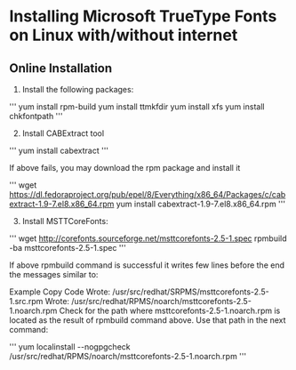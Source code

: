 # Installing Microsoft TrueType Fonts on Linux with/without internet

## Online Installation

1) Install the following packages:

'''
yum install rpm-build
yum install ttmkfdir
yum install xfs
yum install chkfontpath
'''

2) Install CABExtract tool

'''
yum install cabextract
'''

If above fails, you may download the rpm package and install it

'''
wget https://dl.fedoraproject.org/pub/epel/8/Everything/x86_64/Packages/c/cabextract-1.9-7.el8.x86_64.rpm
yum install cabextract-1.9-7.el8.x86_64.rpm
'''

3) Install MSTTCoreFonts:

'''
wget http://corefonts.sourceforge.net/msttcorefonts-2.5-1.spec
rpmbuild -ba msttcorefonts-2.5-1.spec
'''

If above rpmbuild command is successful it writes few lines before the end the messages similar to:

Example	
Copy Code
Wrote: /usr/src/redhat/SRPMS/msttcorefonts-2.5-1.src.rpm
Wrote: /usr/src/redhat/RPMS/noarch/msttcorefonts-2.5-1.noarch.rpm
Check for the path where msttcorefonts-2.5-1.noarch.rpm is located as the result of rpmbuild command above. Use that path in the next command:

'''
yum localinstall --nogpgcheck /usr/src/redhat/RPMS/noarch/msttcorefonts-2.5-1.noarch.rpm
'''
